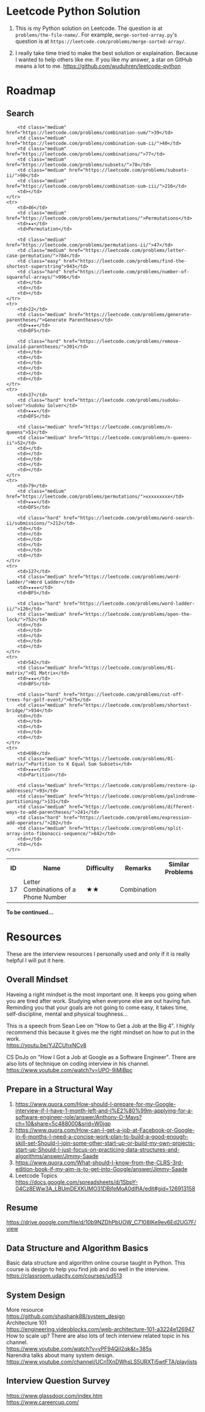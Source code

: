 # Leetcode Python Solution
1. This is my Python solution on Leetcode. The question is at `problems/the-file-name/`. For example, `merge-sorted-array.py`'s question is at `https://leetcode.com/problems/merge-sorted-array/`.

2. I really take time tried to make the best solution or explaination. 
Because I wanted to help others like me. 
If you like my answer, a star on GitHub means a lot to me. 
https://github.com/wuduhren/leetcode-python

# Roadmap
## Search

<table>
    <tr>
        <th>ID</th>
        <th>Name</th>
        <th>Difficulty</th>
        <th>Remarks</th>
        <th colspan="7">Similar Problems</th>
    <tr>
    <tr>
        <td>17</td>
        <td class="medium" href="https://leetcode.com/problems/letter-combinations-of-a-phone-number">Letter Combinations of a Phone Number</td>
        <td>★★</td>
        <td>Combination</td>

        <td class="medium" href="https://leetcode.com/problems/combination-sum/">39</td>
        <td class="medium" href="https://leetcode.com/problems/combination-sum-ii/">40</td>
        <td class="medium" href="https://leetcode.com/problems/combinations/">77</td>
        <td class="medium" href="https://leetcode.com/problems/subsets/">78</td>
        <td class="medium" href="https://leetcode.com/problems/subsets-ii/">90</td>
        <td class="medium" href="https://leetcode.com/problems/combination-sum-iii/">216</td>
        <td></td>
    </tr>
    <tr>
        <td>46</td>
        <td class="medium" href="https://leetcode.com/problems/permutations/">Permutations</td>
        <td>★★</td>
        <td>Permutation</td>

        <td class="medium" href="https://leetcode.com/problems/permutations-ii/">47</td>
        <td class="medium" href="https://leetcode.com/problems/letter-case-permutation/">784</td>
        <td class="easy" href="https://leetcode.com/problems/find-the-shortest-superstring">943</td>
        <td class="hard" href="https://leetcode.com/problems/number-of-squareful-arrays/">996</td>
        <td></td>
        <td></td>
        <td></td>
    </tr>
    <tr>
        <td>22</td>
        <td class="medium" href="https://leetcode.com/problems/generate-parentheses/">Generate Parentheses</td>
        <td>★★★</td>
        <td>DFS</td>

        <td class="hard" href="https://leetcode.com/problems/remove-invalid-parentheses/">301</td>
        <td></td>
        <td></td>
        <td></td>
        <td></td>
        <td></td>
        <td></td>
    </tr>
    <tr>
        <td>37</td>
        <td class="hard" href="https://leetcode.com/problems/sudoku-solver">Sudoku Solver</td>
        <td>★★★</td>
        <td>DFS</td>

        <td class="medium" href="https://leetcode.com/problems/n-queens">51</td>
        <td class="medium" href="https://leetcode.com/problems/n-queens-ii">52</td>
        <td></td>
        <td></td>
        <td></td>
        <td></td>
        <td></td>
    </tr>
    <tr>
        <td>79</td>
        <td class="medium" href="https://leetcode.com/problems/permutations/">xxxxxxxxx</td>
        <td>★★★</td>
        <td>DFS</td>

        <td class="hard" href="https://leetcode.com/problems/word-search-ii/submissions/">212</td>
        <td></td>
        <td></td>
        <td></td>
        <td></td>
        <td></td>
        <td></td>
    </tr>
    <tr>
        <td>127</td>
        <td class="medium" href="https://leetcode.com/problems/word-ladder/">Word Ladder</td>
        <td>★★★★</td>
        <td>BFS</td>

        <td class="hard" href="https://leetcode.com/problems/word-ladder-ii/">126</td>
        <td class="medium" href="https://leetcode.com/problems/open-the-lock/">752</td>
        <td></td>
        <td></td>
        <td></td>
        <td></td>
        <td></td>
    </tr>
    <tr>
        <td>542</td>
        <td class="medium" href="https://leetcode.com/problems/01-matrix/">01 Matrix</td>
        <td>★★★</td>
        <td>BFS</td>

        <td class="hard" href="https://leetcode.com/problems/cut-off-trees-for-golf-event/">675</td>
        <td class="medium" href="https://leetcode.com/problems/shortest-bridge/">934</td>
        <td></td>
        <td></td>
        <td></td>
        <td></td>
        <td></td>
    </tr>
    <tr>
        <td>698</td>
        <td class="medium" href="https://leetcode.com/problems/01-matrix/">Partition to K Equal Sum Subsets</td>
        <td>★★★</td>
        <td>Partition</td>

        <td class="medium" href="https://leetcode.com/problems/restore-ip-addresses/">93</td>
        <td class="medium" href="https://leetcode.com/problems/palindrome-partitioning/">131</td>
        <td class="medium" href="https://leetcode.com/problems/different-ways-to-add-parentheses/">241</td>
        <td class="hard" href="https://leetcode.com/problems/expression-add-operators/">282</td>
        <td class="medium" href="https://leetcode.com/problems/split-array-into-fibonacci-sequence/">842</td>
        <td></td>
        <td></td>
    </tr>
</table>


**To be continued...**

# Resources
These are the interview resources I personally used and only if it is really helpful I will put it here.

## Overall Mindset
Haveing a right mindset is the most important one. It keeps you going when you are tired after work. Studying when everyone else are out having fun. Reminding you that your goals are not going to come easy, it takes time, self-discipline, mental and physical toughness...

This is a speech from Sean Lee on "How to Get a Job at the Big 4". I highly recommend this because it gives me the right mindset on how to put in the work.  
<https://youtu.be/YJZCUhxNCv8>

CS DoJo on "How I Got a Job at Google as a Software Engineer". There are also lots of technique on coding interview in his channel.  
<https://www.youtube.com/watch?v=UPO-9iMjBpc>

## Prepare in a Structural Way
1. <https://www.quora.com/How-should-I-prepare-for-my-Google-interview-if-I-have-1-month-left-and-I%E2%80%99m-applying-for-a-software-engineer-role/answer/Anthony-D-Mays?ch=10&share=5c488000&srid=W0jqp>
2. <https://www.quora.com/How-can-I-get-a-job-at-Facebook-or-Google-in-6-months-I-need-a-concise-work-plan-to-build-a-good-enough-skill-set-Should-I-join-some-other-start-up-or-build-my-own-projects-start-up-Should-I-just-focus-on-practicing-data-structures-and-algorithms/answer/Jimmy-Saade>
3. <https://www.quora.com/What-should-I-know-from-the-CLRS-3rd-edition-book-if-my-aim-is-to-get-into-Google/answer/Jimmy-Saade>
4. Leetcode Topics  
<https://docs.google.com/spreadsheets/d/1SbpY-04Cz8EWw3A_LBUmDEXKUMO31DBjfeMoA0dlfIA/edit#gid=126913158>

## Resume
<https://drive.google.com/file/d/10b9NZDhPbUOW_C7108IKe9ev6Ed2UG7F/view>

## Data Structure and Algorithm Basics
Basic data structure and algorithm online course taught in Python. This course is design to help you find job and do well in the interview.  
<https://classroom.udacity.com/courses/ud513>

## System Design
More resource  
<https://github.com/shashank88/system_design>  
Architecture 101  
<https://engineering.videoblocks.com/web-architecture-101-a3224e126947>  
How to scale up? There are also lots of tech interview related topic in his channel.  
<https://www.youtube.com/watch?v=yPF94QiI2qk&t=385s>  
Narendra talks about many system design.
<https://www.youtube.com/channel/UCn1XnDWhsLS5URXTi5wtFTA/playlists>

## Interview Question Survey
<https://www.glassdoor.com/index.htm>  
<https://www.careercup.com/>
